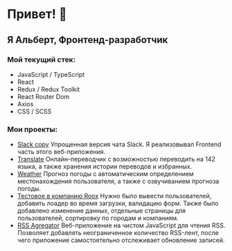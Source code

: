 # Привет! 👋
## Я Альберт, Фронтенд-разработчик
### Мой текущий стек:
- JavaScript / TypeScript
- React
- Redux / Redux Toolkit
- React Router Dom
- Axios
- CSS / SCSS

### Мои проекты:
- [Slack copy](https://github.com/sMayWhatIsYourName2020/slack-copy)
Упрощенная версия чата Slack. Я реализовывал Frontend часть этого веб-приложения.
- [Translate](https://github.com/sMayWhatIsYourName2020/translate)
Онлайн-переводчик с возможностью переводить на 142 языка, а также хранения истории переводов и избранных.
- [Weather](https://github.com/sMayWhatIsYourName2020/weather)
Прогноз погоды с автоматическим определением местонахождения пользователя, а также с озвучиванием прогноза погоды.
- [Тестовое в компанию Roox](https://github.com/sMayWhatIsYourName2020/roox-test)
Нужно было вывести пользователей, добавить лоадер во время загрузки, валидацию форм.
Также было добавлено изменение данных, отдельные страницы для пользователей, сортировку по городам и компаниям.
- [RSS Agregator](https://github.com/sMayWhatIsYourName2020/rss-agregator)
Веб-приложение на чистом JavaScript для чтения RSS. Позволяет добавлять неограниченное количество RSS-лент, после чего приложение самостоятельно отслеживает обновление записей.

